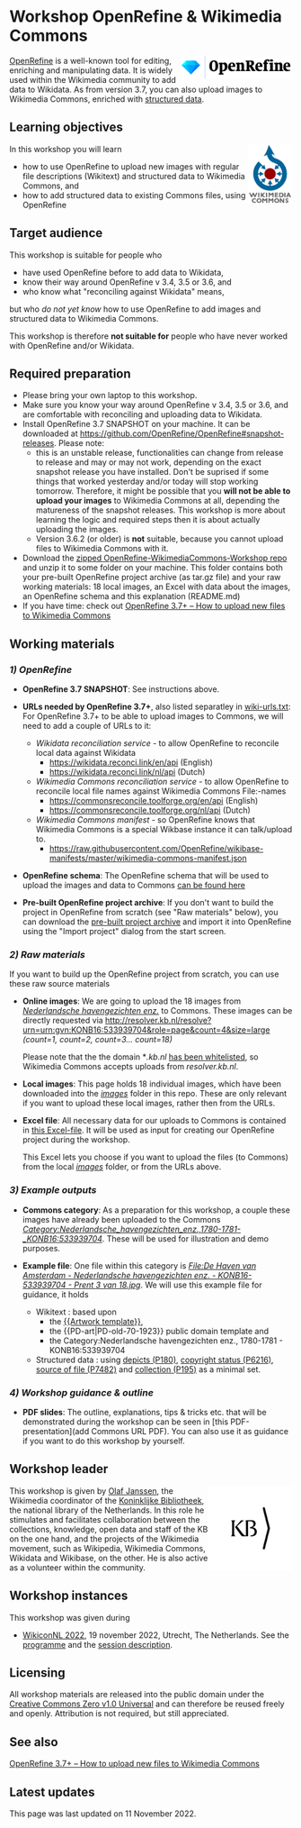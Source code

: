 # Workshop OpenRefine & Wikimedia Commons

<img src="logos/OpenRefine_logo_color.png" width="200" align="right"/>[OpenRefine](https://openrefine.org/) is a well-known tool for editing, enriching and manipulating data. It is widely used within the Wikimedia community to add data to Wikidata. As from version 3.7, you can also upload images to Wikimedia Commons, enriched with [structured data](https://commons.wikimedia.org/wiki/Commons:Structured_data).

## Learning objectives
<img src="logos/Commons-logo-en.svg.png" width="80" align="right"/>In this workshop you will learn
 * how to use OpenRefine to upload new images with regular file descriptions (Wikitext) and structured data to Wikimedia Commons, and
 * how to add structured data to existing Commons files, using OpenRefine

## Target audience
This workshop is suitable for people who 
* have used OpenRefine before to add data to Wikidata, 
* know their way around OpenRefine v 3.4, 3.5 or 3.6, and 
* who know what "reconciling against Wikidata" means, 

but who *do not yet know* how to use OpenRefine to add images and structured data to Wikimedia Commons. 

This workshop is therefore **not suitable for** people who have never worked with OpenRefine and/or Wikidata.

 ## Required preparation
* Please bring your own laptop to this workshop.
* Make sure you know your way around OpenRefine v 3.4, 3.5 or 3.6, and are comfortable with reconciling and uploading data to Wikidata.
* Install OpenRefine 3.7 SNAPSHOT on your machine. It can be downloaded at https://github.com/OpenRefine/OpenRefine#snapshot-releases. Please note: 
   * this is an unstable release, functionalities can change from release to release and may or may not work, depending on the exact snapshot release you have installed. Don't be suprised if some things that worked yesterday and/or today will stop working tomorrow. Therefore, it might be possible that you **will not be able to upload your images** to Wikimedia Commons at all, depending the matureness of the snapshot releases. This workshop is more about learning the logic and required steps then it is about actually uploading the images.  
   * Version 3.6.2 (or older) is **not** suitable, because you cannot upload files to Wikimedia Commons with it.
* Download the [zipped OpenRefine-WikimediaCommons-Workshop repo](https://github.com/KBNLwikimedia/OpenRefine-WikimediaCommons-Workshop/archive/refs/heads/main.zip) and unzip it to some folder on your machine. This folder contains both your pre-built OpenRefine project archive (as tar.gz file) and your raw working materials: 18 local images, an Excel with data about the images, an OpenRefine schema and this explanation (README.md)
* If you have time: check out [OpenRefine 3.7+ – How to upload new files to Wikimedia Commons](https://docs.google.com/document/d/19eiMeq3XssiPrT9b04E-8XyE-desBEzYNgygLDYKP4o/edit)

## Working materials

### *1) OpenRefine*
* **OpenRefine 3.7 SNAPSHOT**: See instructions above.

* **URLs needed by OpenRefine 3.7+**, also listed separatley in [wiki-urls.txt](wiki-urls.txt): 
For OpenRefine 3.7+ to be able to upload images to Commons, we will need to add a couple of URLs to it: 
  * *Wikidata reconciliation service* - to allow OpenRefine to reconcile local data against Wikidata
    * https://wikidata.reconci.link/en/api (English) 
    * https://wikidata.reconci.link/nl/api (Dutch) 
  * *Wikimedia Commons reconciliation service* - to allow OpenRefine to reconcile local file names against Wikimedia Commons File:-names 
    * https://commonsreconcile.toolforge.org/en/api (English) 
    * https://commonsreconcile.toolforge.org/nl/api (Dutch) 
  * *Wikimedia Commons manifest* - so OpenRefine knows that Wikimedia Commons is a special Wikbase instance it can talk/upload to.
    *  https://raw.githubusercontent.com/OpenRefine/wikibase-manifests/master/wikimedia-commons-manifest.json 

* **OpenRefine schema**: The OpenRefine schema that will be used to upload the images and data to Commons [can be found here](https://raw.githubusercontent.com/KBNLwikimedia/OpenRefine-WikimediaCommons-Workshop/main/schemaHavengezichtenGvN.json)

* **Pre-built OpenRefine project archive**: If you don't want to build the project in OpenRefine from scratch (see "Raw materials" below), you can download the [pre-built project archive](https://github.com/KBNLwikimedia/OpenRefine-WikimediaCommons-Workshop/blob/main/Dataset-WorkshopOpenRefine-WikiconNL19112022-xlsx.openrefine.tar.gz?raw=true) and import it into OpenRefine using the "Import project" dialog from the start screen. 

### *2) Raw materials*
If you want to build up the OpenRefine project from scratch, you can use these raw source materials

* **Online images**: We are going to upload the 18 images from *[Nederlandsche havengezichten enz.](http://resolver.kb.nl/resolve?urn=urn:gvn:KONB16:533939704)* to Commons. These images can be directly requested via http://resolver.kb.nl/resolve?urn=urn:gvn:KONB16:533939704&role=page&count=4&size=large *(count=1, count=2, count=3... count=18)*
  
  Please note that the the domain **.kb.nl* [has been whitelisted](https://commons.wikimedia.org/wiki/MediaWiki:Copyupload-allowed-domains), so Wikimedia Commons accepts uploads from *resolver.kb.nl*.

* **Local images**: This page holds 18 individual images, which have been downloaded into the *[images](/images)* folder in this repo. These are only relevant if you want to upload these local images, rather then from the URLs.

* **Excel file**: All necessary data for our uploads to Commons is contained in [this Excel-file](Dataset_WorkshopOpenRefine_WikiconNL19112022.xlsx?raw=true). It will be used as input for creating our OpenRefine project during the workshop. 

  This Excel lets you choose if you want to upload the files (to Commons) from the local *[images](/images)* folder, or from the URLs above. 

### *3) Example outputs*
* **Commons category**: As a preparation for this workshop, a couple these images have already been uploaded to the Commons *[Category:Nederlandsche_havengezichten_enz.,_1780-1781_-_KONB16:533939704](https://commons.wikimedia.org/wiki/Category:Nederlandsche_havengezichten_enz.,_1780-1781_-_KONB16:533939704)*. These will be used for illustration and demo purposes. 

* **Example file**: One file within this category is *[File:De Haven van Amsterdam - Nederlandsche havengezichten enz. - KONB16-533939704 - Prent 3 van 18.jpg](https://commons.wikimedia.org/wiki/File:De_Haven_van_Amsterdam_-_Nederlandsche_havengezichten_enz._-_KONB16-533939704_-_Prent_3_van_18.jpg)*. We will use this example file for guidance, it holds  
  * Wikitext : based upon 
    * the [{{Artwork template}}](https://commons.wikimedia.org/wiki/Template:Artwork), 
    * the {{PD-art|PD-old-70-1923}} public domain template and 
    * the Category:Nederlandsche havengezichten enz., 1780-1781 - KONB16:533939704
  * Structured data : using [depicts (P180)](https://www.wikidata.org/wiki/Special:EntityPage/P180), [copyright status (P6216)](https://www.wikidata.org/wiki/Special:EntityPage/P6216), [source of file (P7482)](https://www.wikidata.org/wiki/Special:EntityPage/P7482) and [collection (P195)](https://www.wikidata.org/wiki/Special:EntityPage/P195) as a minimal set.  

### *4) Workshop guidance & outline*
* **PDF slides**: The outline, explanations, tips & tricks etc. that will be demonstrated during the workshop can be seen in [this PDF-presentation](add Commons URL PDF). You can also use it as guidance if you want to do this workshop by yourself. 

## Workshop leader
<img src="logos/android-chrome-192x192.jpg" width="150" align="right">This workshop is given by [Olaf Janssen](https://www.wikidata.org/wiki/User:OlafJanssen), the Wikimedia coordinator of the [Koninklijke Bibliotheek](https://www.kb.nl/over-ons/experts/olaf-janssen), the national library of the Netherlands. In this role he stimulates and facilitates collaboration between the collections, knowledge, open data and staff of the KB on the one hand, and the projects of the Wikimedia movement, such as Wikipedia, Wikimedia Commons, Wikidata and Wikibase, on the other. He is also active as a volunteer within the community.

## Workshop instances
This workshop was given during
* [WikiconNL 2022](https://web.archive.org/web/20221014171306/https://www.wikimedia.nl/wikiconnl/), 19 november 2022, Utrecht, The Netherlands. See the [programme](https://web.archive.org/web/20221103154543/https://www.wikimedia.nl/programma-2022/) and the [session description](https://web.archive.org/web/20221110131459/https://www.wikimedia.nl/sessies2022/).

## Licensing
All workshop materials are released into the public domain under the [Creative Commons Zero v1.0 Universal](LICENSE) and can therefore be reused freely and openly. Attribution is not required, but still appreciated.

## See also
[OpenRefine 3.7+ – How to upload new files to Wikimedia Commons](https://docs.google.com/document/d/19eiMeq3XssiPrT9b04E-8XyE-desBEzYNgygLDYKP4o/edit)

## Latest updates
This page was last updated on 11 November 2022.
